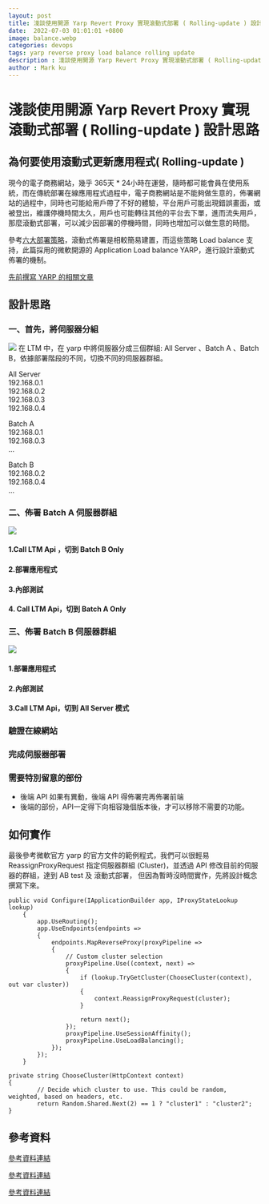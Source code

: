 ```yaml
---
layout: post
title: 淺談使用開源 Yarp Revert Proxy 實現滾動式部署 ( Rolling-update ) 設計思路
date:  2022-07-03 01:01:01 +0800
image: balance.webp
categories: devops
tags: yarp reverse proxy load balance rolling update 
description : 淺談使用開源 Yarp Revert Proxy 實現滾動式部署 ( Rolling-update ) 設計思路
author : Mark ku
---
```

# 淺談使用開源 Yarp Revert Proxy 實現滾動式部署 ( Rolling-update ) 設計思路

## 為何要使用滾動式更新應用程式( Rolling-update )
現今的電子商務網站，幾乎 365天 * 24小時在運營，隨時都可能會員在使用系統，而在傳統部署在線應用程式過程中，電子商務網站是不能夠做生意的，佈署網站的過程中，同時也可能給用戶帶了不好的體驗，平台用戶可能出現錯誤畫面，或被登出，維護停機時間太久，用戶也可能轉往其他的平台去下單，進而流失用戶，那麼滾動式部署，可以減少因部署的停機時間，同時也增加可以做生意的時間。

參考[六大部署策略](https://thenewstack.io/deployment-strategies/)，滾動式佈署是相較簡易建置，而這些策略 Load balance 支持，此篇採用的微軟開源的 Application Load balance YARP，進行設計滾動式佈署的機制。  

[先前撰寫 YARP 的相關文章](https://blog.markkulab.net/2022/01/13/yarp-reverse-proxy)  

## 設計思路
### 一、首先，將伺服器分組
![](https://i.imgur.com/zSfGciH.png)
在 LTM 中，在 yarp 中將伺服器分成三個群組:
All Server 、Batch A 、Batch B，依據部署階段的不同，切換不同的伺服器群組。

All Server  
192.168.0.1  
192.168.0.2  
192.168.0.3  
192.168.0.4  

Batch A   
192.168.0.1  
192.168.0.3  
...

Batch B  
192.168.0.2  
192.168.0.4  
...

### 二、佈署 Batch A 伺服器群組
![](https://i.imgur.com/dzRKYnd.png)

#### 1.Call LTM Api ，切到 Batch B Only
#### 2.部署應用程式
#### 3.內部測試
#### 4. Call LTM Api，切到 Batch A Only

### 三、佈署 Batch B 伺服器群組

![](https://i.imgur.com/BTe4xnV.png)
#### 1.部署應用程式
#### 2.內部測試
#### 3.Call LTM Api，切到 All Server 模式
### 驗證在線網站
### 完成伺服器部署

### 需要特別留意的部份
* 後端 API 如果有異動，後端 API 得佈署完再佈署前端
* 後端的部份，API一定得下向相容幾個版本後，才可以移除不需要的功能。
 
## 如何實作
最後參考微軟官方 yarp 的官方文件的範例程式，我們可以很輕易ReassignProxyRequest 指定伺服器群組 (Cluster)，並透過 API 修改目前的伺服器的群組，達到 AB test 及 滾動式部署，
但因為暫時沒時間實作，先將設計概念撰寫下來。

```
public void Configure(IApplicationBuilder app, IProxyStateLookup lookup)
    {
        app.UseRouting();
        app.UseEndpoints(endpoints =>
        {
            endpoints.MapReverseProxy(proxyPipeline =>
            {
                // Custom cluster selection
                proxyPipeline.Use((context, next) =>
                {
                    if (lookup.TryGetCluster(ChooseCluster(context), out var cluster))
                    {
                        context.ReassignProxyRequest(cluster);
                    }

                    return next();
                });
                proxyPipeline.UseSessionAffinity();
                proxyPipeline.UseLoadBalancing();
            });
        });
    }

private string ChooseCluster(HttpContext context)
{
        // Decide which cluster to use. This could be random, weighted, based on headers, etc.
        return Random.Shared.Next(2) == 1 ? "cluster1" : "cluster2";
}
```

## 參考資料
[參考資料連結](https://microsoft.github.io/reverse-proxy/articles/ab-testing.html)  

[參考資料連結](
https://segmentfault.com/a/1190000041000199?fbclid=IwAR2aZheEq9ADoyXk4EckJhjrzb6EGpMFHipK3D88B9L-OUoPkwXW13Wu-yk)  

[參考資料連結](https://thenewstack.io/deployment-strategies/)  
